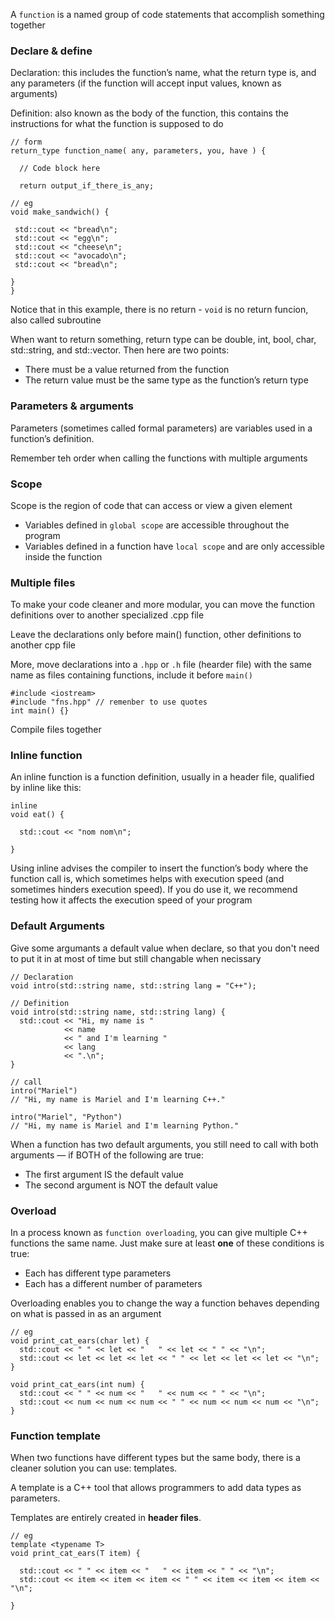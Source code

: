  A `function` is a named group of code statements that accomplish something together
 
 ### Declare & define
 Declaration: this includes the function’s name, what the return type is, and any parameters (if the function will accept input values, known as arguments)
 
 Definition: also known as the body of the function, this contains the instructions for what the function is supposed to do
 ```
 // form
 return_type function_name( any, parameters, you, have ) {
 
   // Code block here
 
   return output_if_there_is_any;
 
 // eg
 void make_sandwich() {
 
  std::cout << "bread\n";
  std::cout << "egg\n";
  std::cout << "cheese\n";
  std::cout << "avocado\n";
  std::cout << "bread\n";

}
}
 ```
 
Notice that in this example, there is no return - `void` is no return funcion, also called subroutine
 
When want to return something, return type can be double, int, bool, char, std::string, and std::vector. Then here are two points:
- There must be a value returned from the function
- The return value must be the same type as the function’s return type

### Parameters & arguments
Parameters (sometimes called formal parameters) are variables used in a function’s definition.

Remember teh order when calling the functions with multiple arguments

### Scope
Scope is the region of code that can access or view a given element
- Variables defined in `global scope` are accessible throughout the program
- Variables defined in a function have `local scope` and are only accessible inside the function

### Multiple files
To make your code cleaner and more modular, you can move the function definitions over to another specialized .cpp file

Leave the declarations only before main() function, other definitions to another cpp file

More, move declarations into a `.hpp` or `.h` file (hearder file) with the same name as files containing functions, include it before `main()`
```
#include <iostream>
#include "fns.hpp" // remenber to use quotes
int main() {}
```
Compile files together

### Inline function
An inline function is a function definition, usually in a header file, qualified by inline like this:
```
inline 
void eat() {
 
  std::cout << "nom nom\n";
 
}
```

Using inline advises the compiler to insert the function’s body where the function call is, which sometimes helps with execution speed (and sometimes hinders execution speed). If you do use it, we recommend testing how it affects the execution speed of your program

### Default Arguments
Give some argumants a default value when declare, so that you don't need to put it in at most of time but still changable when necissary
```
// Declaration
void intro(std::string name, std::string lang = "C++");
 
// Definition
void intro(std::string name, std::string lang) {
  std::cout << "Hi, my name is "
            << name
            << " and I'm learning "
            << lang
            << ".\n";
}

// call
intro("Mariel")
// "Hi, my name is Mariel and I'm learning C++."

intro("Mariel", "Python")
// "Hi, my name is Mariel and I'm learning Python."
```

When a function has two default arguments, you still need to call with both arguments — if BOTH of the following are true:
- The first argument IS the default value
- The second argument is NOT the default value

### Overload
In a process known as `function overloading`, you can give multiple C++ functions the same name. Just make sure at least **one** of these conditions is true:
- Each has different type parameters
- Each has a different number of parameters

Overloading enables you to change the way a function behaves depending on what is passed in as an argument
```
// eg
void print_cat_ears(char let) {
  std::cout << " " << let << "   " << let << " " << "\n";
  std::cout << let << let << let << " " << let << let << let << "\n";
}
 
void print_cat_ears(int num) {
  std::cout << " " << num << "   " << num << " " << "\n";
  std::cout << num << num << num << " " << num << num << num << "\n";
}
```

### Function template
When two functions have different types but the same body, there is a cleaner solution you can use: templates.

A template is a C++ tool that allows programmers to add data types as parameters.

Templates are entirely created in **header files**.
```
// eg
template <typename T>
void print_cat_ears(T item) {
 
  std::cout << " " << item << "   " << item << " " << "\n";
  std::cout << item << item << item << " " << item << item << item << "\n";
 
}

```
